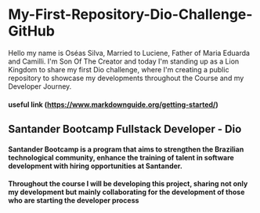 # My-First-Repository-Dio-Challenge-GitHub
Hello my name is Oséas Silva, Married to Luciene, Father of Maria Eduarda and Camilli. I'm Son Of The Creator and today I'm standing up as a Lion Kingdom to share my first Dio challenge, where I'm creating a public repository to showcase my developments throughout the Course and my Developer Journey.

#### useful link (https://www.markdownguide.org/getting-started/)
## Santander Bootcamp Fullstack Developer - Dio
#### Santander Bootcamp is a program that aims to strengthen the Brazilian technological community, enhance the training of talent in software development with hiring opportunities at Santander.
#### Throughout the course I will be developing this project, sharing not only my development but mainly collaborating for the development of those who are starting the developer process